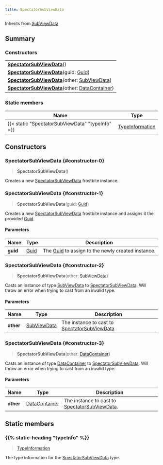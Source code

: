```yaml
---
title: SpectatorSubViewData
---
```


Inherits from 
[SubViewData](/vext/ref/fb/subviewdata)

## Summary
### Constructors
| |
| ----------- |
| **[SpectatorSubViewData](#constructor-0)**() |
| **[SpectatorSubViewData](#constructor-1)**(guid: [Guid](/vext/ref/shared/class/guid)) |
| **[SpectatorSubViewData](#constructor-2)**(other: [SubViewData](/vext/ref/fb/subviewdata)) |
| **[SpectatorSubViewData](#constructor-3)**(other: [DataContainer](/vext/ref/shared/class/datacontainer)) |

### Static members
| Name | Type |
| ---- | ---- |
| {{< static "SpectatorSubViewData" "typeInfo" >}} | [TypeInformation](/vext/ref/shared/class/typeinformation) |

## Constructors
### SpectatorSubViewData {#constructor-0}
> **SpectatorSubViewData**()

Creates a new [SpectatorSubViewData](/vext/ref/fb/spectatorsubviewdata) frostbite instance.

### SpectatorSubViewData {#constructor-1}
> **SpectatorSubViewData**(guid: [Guid](/vext/ref/shared/class/guid))

Creates a new [SpectatorSubViewData](/vext/ref/fb/spectatorsubviewdata) frostbite instance and assigns it the provided [Guid](/vext/ref/shared/class/guid).

#### Parameters
| Name | Type | Description |
| ---- | ---- | ----------- |
| **guid** | [Guid](/vext/ref/shared/class/guid) | The [Guid](/vext/ref/shared/class/guid) to assign to the newly created instance. |

### SpectatorSubViewData {#constructor-2}
> **SpectatorSubViewData**(other: [SubViewData](/vext/ref/fb/subviewdata))

Casts an instance of type [SubViewData](/vext/ref/fb/subviewdata) to [SpectatorSubViewData](/vext/ref/fb/spectatorsubviewdata). Will throw an error when trying to cast from an invalid type.

#### Parameters
| Name | Type | Description |
| ---- | ---- | ----------- |
| **other** | [SubViewData](/vext/ref/fb/subviewdata) | The instance to cast to [SpectatorSubViewData](/vext/ref/fb/spectatorsubviewdata). |

### SpectatorSubViewData {#constructor-3}
> **SpectatorSubViewData**(other: [DataContainer](/vext/ref/shared/class/datacontainer))

Casts an instance of type [DataContainer](/vext/ref/shared/class/datacontainer) to [SpectatorSubViewData](/vext/ref/fb/spectatorsubviewdata). Will throw an error when trying to cast from an invalid type.

#### Parameters
| Name | Type | Description |
| ---- | ---- | ----------- |
| **other** | [DataContainer](/vext/ref/shared/class/datacontainer) | The instance to cast to [SpectatorSubViewData](/vext/ref/fb/spectatorsubviewdata). |

## Static members
### {{% static-heading "typeInfo" %}}
> [TypeInformation](/vext/ref/shared/class/typeinformation)

The type information for the [SpectatorSubViewData](/vext/ref/fb/spectatorsubviewdata) type.

